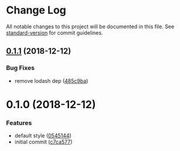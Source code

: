 # Change Log

All notable changes to this project will be documented in this file. See [standard-version](https://github.com/conventional-changelog/standard-version) for commit guidelines.

<a name="0.1.1"></a>
## [0.1.1](https://github.com/chuyik/json-table-converter/compare/v0.1.0...v0.1.1) (2018-12-12)


### Bug Fixes

* remove lodash dep ([485c9ba](https://github.com/chuyik/json-table-converter/commits/485c9ba))



<a name="0.1.0"></a>
# 0.1.0 (2018-12-12)


### Features

* default style ([0545144](https://github.com/chuyik/json-table-converter/commits/0545144))
* initial commit ([c7ca577](https://github.com/chuyik/json-table-converter/commits/c7ca577))
